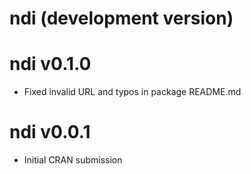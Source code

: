 # ndi (development version)

# ndi v0.1.0
* Fixed invalid URL and typos in package README.md

# ndi v0.0.1
* Initial CRAN submission
